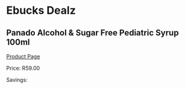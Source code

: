
# Ebucks Dealz
## Panado Alcohol & Sugar Free Pediatric Syrup 100ml
[Product Page](https://www.ebucks.com/web/shop/productSelected.do?prodId=1133337276&catId=1186088243)

Price: R59.00

Savings: 


	